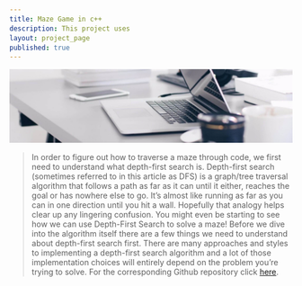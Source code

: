 ```yaml
---
title: Maze Game in c++
description: This project uses
layout: project_page
published: true
---
```


[![Benjamin Bannekat ](https://raw.githubusercontent.com/hamid-abbaszadeh/hamid-abbaszadeh.github.io/master/images/post1.jpg)](https://hamid-abbaszadeh.github.io/projects/maze)

> In order to figure out how to traverse a maze through code, we first need to understand what depth-first search is. Depth-first search (sometimes referred to in this article as DFS) is a graph/tree traversal algorithm that follows a path as far as it can until it either, reaches the goal or has nowhere else to go. It’s almost like running as far as you can in one direction until you hit a wall. Hopefully that analogy helps clear up any lingering confusion. You might even be starting to see how we can use Depth-First Search to solve a maze!
Before we dive into the algorithm itself there are a few things we need to understand about depth-first search first. There are many approaches and styles to implementing a depth-first search algorithm and a lot of those implementation choices will entirely depend on the problem you’re trying to solve. For the corresponding Github repository click [here](https://gist.github.com/hamid-abbaszadeh/3f6a8dab415a85498f10a88082d3aacb).
